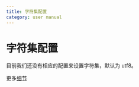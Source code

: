 ```yaml
---
title: 字符集配置
category: user manual
---
```


# 字符集配置

目前我们还没有相应的配置来设置字符集，默认为 utf8。

更多[细节](https://dev.mysql.com/doc/refman/5.7/en/charset-configuration.html)